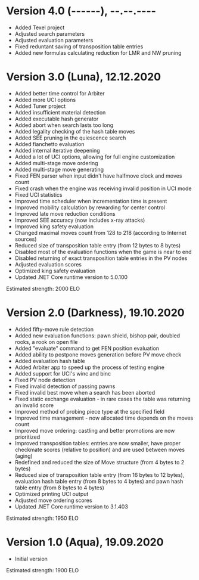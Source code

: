 # Version 4.0 (------), --.--.----
 - Added Texel project
 - Adjusted search parameters
 - Adjusted evaluation parameters
 - Fixed reduntant saving of transposition table entries
 - Added new formulas calculating reduction for LMR and NW pruning

# Version 3.0 (Luna), 12.12.2020
 - Added better time control for Arbiter
 - Added more UCI options
 - Added Tuner project
 - Added insufficient material detection
 - Added executable hash generator
 - Added abort when search lasts too long
 - Added legality checking of the hash table moves
 - Added SEE pruning in the quiescence search
 - Added fianchetto evaluation
 - Added internal iterative deepening
 - Added a lot of UCI options, allowing for full engine customization
 - Added multi-stage move ordering
 - Added multi-stage move generating
 - Fixed FEN parser when input didn't have halfmove clock and moves count
 - Fixed crash when the engine was receiving invalid position in UCI mode
 - Fixed UCI statistics
 - Improved time scheduler when incrementation time is present
 - Improved mobility calculation by rewarding for center control
 - Improved late move reduction conditions
 - Improved SEE accuracy (now includes x-ray attacks)
 - Improved king safety evaluation
 - Changed maximal moves count from 128 to 218 (according to Internet sources)
 - Reduced size of transposition table entry (from 12 bytes to 8 bytes)
 - Disabled most of the evaluation functions when the game is near to end
 - Disabled returning of exact transposition table entries in the PV nodes
 - Adjusted evaluation scores
 - Optimized king safety evaluation
 - Updated .NET Core runtime version to 5.0.100

Estimated strength: 2000 ELO

# Version 2.0 (Darkness), 19.10.2020
 - Added fifty-move rule detection
 - Added new evaluation functions: pawn shield, bishop pair, doubled rooks, a rook on open file
 - Added "evaluate" command to get FEN position evaluation
 - Added ability to postpone moves generation before PV move check
 - Added evaluation hash table
 - Added Arbiter app to speed up the process of testing engine
 - Added support for UCI's winc and binc
 - Fixed PV node detection
 - Fixed invalid detection of passing pawns
 - Fixed invalid best move when a search has been aborted
 - Fixed static exchange evaluation - in rare cases the table was returning an invalid score
 - Improved method of probing piece type at the specified field
 - Improved time management - now allocated time depends on the moves count
 - Improved move ordering: castling and better promotions are now prioritized
 - Improved transposition tables: entries are now smaller, have proper checkmate scores (relative to position) and are used between moves (aging)
 - Redefined and reduced the size of Move structure (from 4 bytes to 2 bytes)
 - Reduced size of transposition table entry (from 16 bytes to 12 bytes), evaluation hash table entry (from 8 bytes to 4 bytes) and pawn hash table entry (from 8 bytes to 4 bytes)
 - Optimized printing UCI output
 - Adjusted move ordering scores
 - Updated .NET Core runtime version to 3.1.403

Estimated strength: 1950 ELO

# Version 1.0 (Aqua), 19.09.2020
 - Initial version

Estimated strength: 1900 ELO